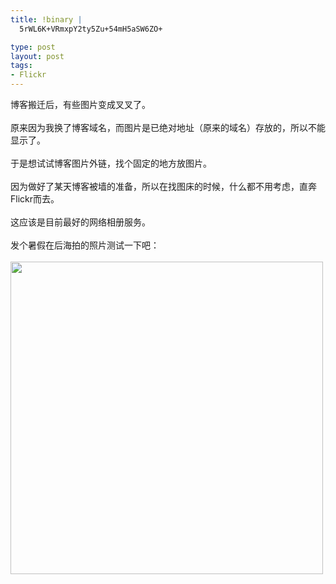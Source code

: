 ```yaml
--- 
title: !binary |
  5rWL6K+VRmxpY2ty5Zu+54mH5aSW6ZO+

type: post
layout: post
tags: 
- Flickr
---
```

博客搬迁后，有些图片变成叉叉了。<br/><br/>原来因为我换了博客域名，而图片是已绝对地址（原来的域名）存放的，所以不能显示了。<br/><br/>于是想试试博客图片外链，找个固定的地方放图片。<br/><br/>因为做好了某天博客被墙的准备，所以在找图床的时候，什么都不用考虑，直奔Flickr而去。<br/><br/>这应该是目前最好的网络相册服务。<br/><br/>发个暑假在后海拍的照片测试一下吧：<br/><br/><img src="http://farm6.static.flickr.com/5095/5456083200_80ed7a3e21.jpg" alt="" width="500" />

